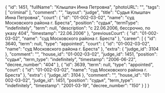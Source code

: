 {
    "id": 1451,
    "fullName": "Клышпач Инна Петровна",
    "photoURL": "",
    "tags": [
        "criminal"
    ],
    "comment": "",
    "layout": "judge",
    "title": "Судья Клышпач Инна Петровна",
    "court": {
        "id": "01-002-03-02",
        "name": "суд Московского района г. Бреста",
        "position": "судья",
        "termType": "indefinitely",
        "term": null,
        "description": "c 22.06.2006, бессрочно, по указу 404",
        "timestamp": "22.06.2006"
    },
    "previousCourt": {
        "id": "01-002-03-02",
        "name": "суд Московского района г. Бреста"
    },
    "career": [
        {
            "id": 3640,
            "term": null,
            "type": "appointed",
            "court": {
                "id": "01-002-03-02",
                "name": "суд Московского района г. Бреста"
            },
            "extra": {
                "judge_id": 3104
            },
            "comment": "",
            "house_id": "01-002-03-02",
            "judge_id": 1451,
            "position": "судья",
            "term_type": "indefinitely",
            "timestamp": "2006-06-22",
            "decree_number": "404"
        },
        {
            "id": 3639,
            "term": null,
            "type": "appointed",
            "court": {
                "id": "01-002-03-02",
                "name": "суд Московского района г. Бреста"
            },
            "extra": {
                "judge_id": 3104
            },
            "comment": "",
            "house_id": "01-002-03-02",
            "judge_id": 1451,
            "position": "судья",
            "term_type": "indefinitely",
            "timestamp": "2001-03-19",
            "decree_number": "150"
        }
    ]
}